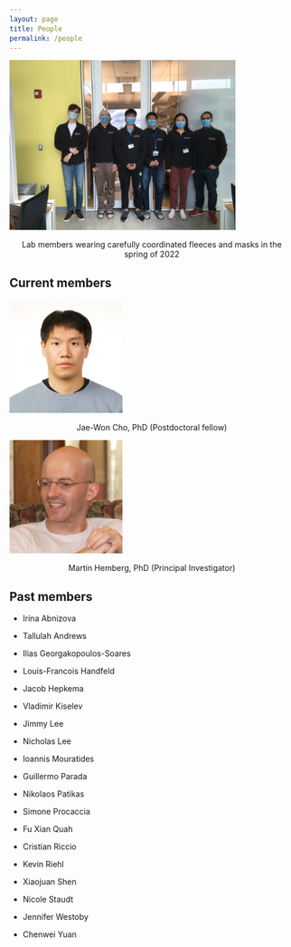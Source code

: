 ```yaml
---
layout: page
title: People
permalink: /people
---
```


<img src="assets/img/lab_fleeces_2022.jpeg" alt="Lab in fleeces" width="400"/>

<p style="text-align: center;">Lab members wearing carefully coordinated fleeces and masks in the spring of 2022</p>


## Current members


<img src="assets/img/jaewon.jpg" alt="Jae-Won Cho" width="200"/>

<p style="text-align: center;">Jae-Won Cho, PhD (Postdoctoral fellow)</p>

<img src="assets/img/mh.jpg" alt="Martin Hemberg" width="200"/>

<p style="text-align: center;">Martin Hemberg, PhD (Principal Investigator)</p>

## Past members

* Irina Abnizova

* Tallulah Andrews

* Ilias Georgakopoulos-Soares

* Louis-Francois Handfeld

* Jacob Hepkema

* Vladimir Kiselev

* Jimmy Lee

* Nicholas Lee

* Ioannis Mouratides

* Guillermo Parada

* Nikolaos Patikas

* Simone Procaccia

* Fu Xian Quah

* Cristian Riccio

* Kevin Riehl

* Xiaojuan Shen

* Nicole Staudt

* Jennifer Westoby

* Chenwei Yuan

